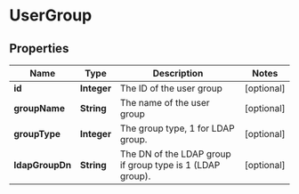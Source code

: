 # UserGroup

## Properties
Name | Type | Description | Notes
------------ | ------------- | ------------- | -------------
**id** | **Integer** | The ID of the user group |  [optional]
**groupName** | **String** | The name of the user group |  [optional]
**groupType** | **Integer** | The group type, 1 for LDAP group. |  [optional]
**ldapGroupDn** | **String** | The DN of the LDAP group if group type is 1 (LDAP group). |  [optional]
